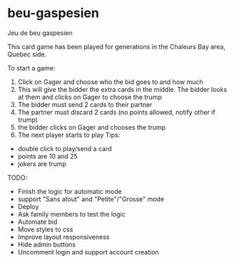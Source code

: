 # beu-gaspesien
Jeu de beu gaspesien

This card game has been played for generations in the Chaleurs Bay area, Quebec side.

To start a game:
1) Click on Gager and choose who the bid goes to and how much 
2) This will give the bidder the extra cards in the middle. The bidder looks at them and clicks on Gager to choose the trump
2) The bidder must send 2 cards to their partner
3) The partner must discard 2 cards (no points allowed, notify other if trump)
4) the bidder clicks on Gager and chooses the trump
5) The next player starts to play
Tips:
- double click to play/send a card
- points are 10 and 25
- jokers are trump

TODO:
- Finish the logic for automatic mode
- support "Sans atout" and "Petite"/"Grosse" mode
- Deploy
- Ask family members to test the logic
- Automate bid
- Move styles to css
- Improve layout responsiveness
- Hide admin buttons
- Uncomment login and support account creation
